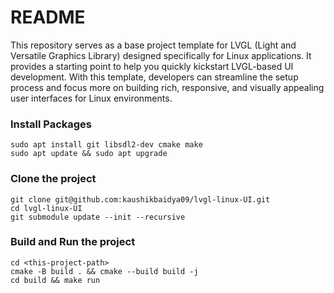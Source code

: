 # README #

This repository serves as a base project template for LVGL (Light and Versatile Graphics Library) designed specifically for Linux applications. It provides a starting point to help you quickly kickstart LVGL-based UI development. With this template, developers can streamline the setup process and focus more on building rich, responsive, and visually appealing user interfaces for Linux environments.

### Install Packages ###
```
sudo apt install git libsdl2-dev cmake make
sudo apt update && sudo apt upgrade
```

### Clone the project ###
```
git clone git@github.com:kaushikbaidya09/lvgl-linux-UI.git
cd lvgl-linux-UI
git submodule update --init --recursive
```

### Build and Run the project ###
```
cd <this-project-path>
cmake -B build . && cmake --build build -j
cd build && make run
```

